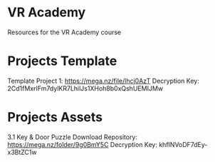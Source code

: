 # VR Academy
Resources for the VR Academy course

# Projects Template


Template Project 1: https://mega.nz/file/lhcj0AzT
Decryption Key: 2Cd1fMxrIFm7dylKR7LhilJs1XHoh8b0xQshUEMIJMw

# Projects Assets


3.1 Key & Door Puzzle
Download Repository: https://mega.nz/folder/9g0BmY5C
Decryption Key: khfINVoDF7dEy-x3BtZC1w
